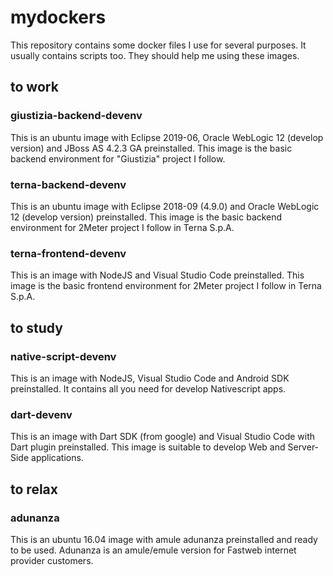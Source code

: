 # mydockers

This repository contains some docker files I use for several purposes. It usually contains scripts too. They should help me using these images.

## to work

### giustizia-backend-devenv 

This is an ubuntu image with Eclipse 2019-06, Oracle WebLogic 12 (develop version) and JBoss AS 4.2.3 GA preinstalled. This image is the basic backend environment for "Giustizia" project I follow.

### terna-backend-devenv 
This is an ubuntu image with Eclipse 2018-09 (4.9.0) and Oracle WebLogic 12 (develop version) preinstalled. This image is the basic backend environment for 2Meter project I follow in Terna S.p.A.

### terna-frontend-devenv 
This is an image with NodeJS and Visual Studio Code preinstalled. This image is the basic frontend environment for 2Meter project I follow in Terna S.p.A.

## to study

### native-script-devenv 
This is an image with NodeJS, Visual Studio Code and Android SDK preinstalled. It contains all you need for develop Nativescript apps.

### dart-devenv 
This is an image with Dart SDK (from google) and Visual Studio Code with Dart plugin preinstalled. This image is suitable to
develop Web and Server-Side applications.

## to relax

### adunanza 
This is an ubuntu 16.04 image with amule adunanza preinstalled and ready to be used. Adunanza is an amule/emule version for Fastweb internet provider customers.
